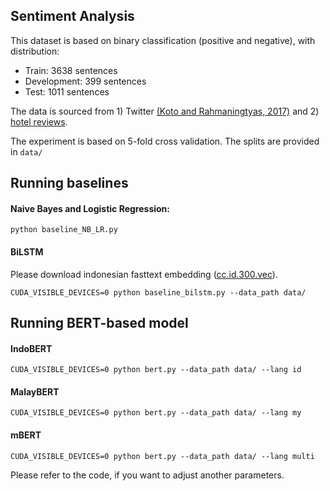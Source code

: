 ## Sentiment Analysis

This dataset is based on binary classification (positive and negative), with distribution:
* Train: 3638 sentences
* Development: 399 sentences
* Test: 1011 sentences

The data is sourced from 1) Twitter [(Koto and Rahmaningtyas, 2017)](https://www.researchgate.net/publication/321757985_InSet_Lexicon_Evaluation_of_a_Word_List_for_Indonesian_Sentiment_Analysis_in_Microblogs)
and 2) [hotel reviews](https://github.com/annisanurulazhar/absa-playground/).

The experiment is based on 5-fold cross validation. The splits are provided in `data/`
## Running baselines
#### Naive Bayes and Logistic Regression:
```
python baseline_NB_LR.py
```
#### BiLSTM
Please download indonesian fasttext embedding ([cc.id.300.vec](https://fasttext.cc/docs/en/crawl-vectors.html)).
```
CUDA_VISIBLE_DEVICES=0 python baseline_bilstm.py --data_path data/
```

## Running BERT-based model
#### IndoBERT
```
CUDA_VISIBLE_DEVICES=0 python bert.py --data_path data/ --lang id
```
#### MalayBERT
```
CUDA_VISIBLE_DEVICES=0 python bert.py --data_path data/ --lang my
```
#### mBERT
```
CUDA_VISIBLE_DEVICES=0 python bert.py --data_path data/ --lang multi
```

Please refer to the code, if you want to adjust another parameters.
